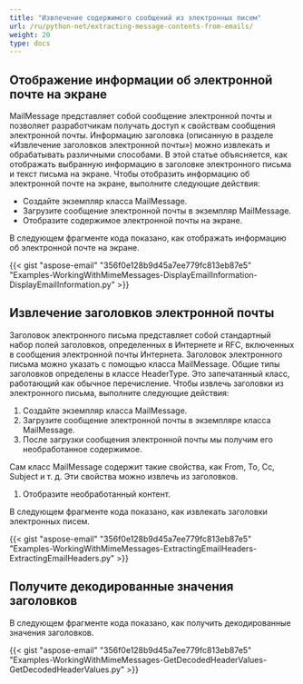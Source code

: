 ```yaml
---
title: "Извлечение содержимого сообщений из электронных писем"
url: /ru/python-net/extracting-message-contents-from-emails/
weight: 20
type: docs
---
```



## **Отображение информации об электронной почте на экране**
MailMessage представляет собой сообщение электронной почты и позволяет разработчикам получать доступ к свойствам сообщения электронной почты. Информацию заголовка (описанную в разделе «Извлечение заголовков электронной почты») можно извлекать и обрабатывать различными способами. В этой статье объясняется, как отображать выбранную информацию в заголовке электронного письма и текст письма на экране. Чтобы отобразить информацию об электронной почте на экране, выполните следующие действия:

- Создайте экземпляр класса MailMessage.
- Загрузите сообщение электронной почты в экземпляр MailMessage.
- Отобразите содержимое электронной почты на экране.

В следующем фрагменте кода показано, как отображать информацию об электронной почте на экране.



{{< gist "aspose-email" "356f0e128b9d45a7ee779fc813eb87e5" "Examples-WorkingWithMimeMessages-DisplayEmailInformation-DisplayEmailInformation.py" >}}
## **Извлечение заголовков электронной почты**
Заголовок электронного письма представляет собой стандартный набор полей заголовков, определенных в Интернете и RFC, включенных в сообщения электронной почты Интернета. Заголовок электронного письма можно указать с помощью класса MailMessage. Общие типы заголовков определены в классе HeaderType. Это запечатанный класс, работающий как обычное перечисление. Чтобы извлечь заголовки из электронного письма, выполните следующие действия:

1. Создайте экземпляр класса MailMessage.
1. Загрузите сообщение электронной почты в экземпляре класса MailMessage.
1. После загрузки сообщения электронной почты мы получим его необработанное содержимое.

Сам класс MailMessage содержит такие свойства, как From, To, Cc, Subject и т. д. Эти свойства можно извлечь из заголовков.

1. Отобразите необработанный контент.

В следующем фрагменте кода показано, как извлекать заголовки электронных писем.



{{< gist "aspose-email" "356f0e128b9d45a7ee779fc813eb87e5" "Examples-WorkingWithMimeMessages-ExtractingEmailHeaders-ExtractingEmailHeaders.py" >}}
## **Получите декодированные значения заголовков**
В следующем фрагменте кода показано, как получить декодированные значения заголовков.



{{< gist "aspose-email" "356f0e128b9d45a7ee779fc813eb87e5" "Examples-WorkingWithMimeMessages-GetDecodedHeaderValues-GetDecodedHeaderValues.py" >}}
